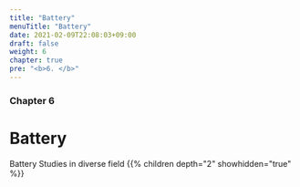 ```yaml
---
title: "Battery"
menuTitle: "Battery"
date: 2021-02-09T22:08:03+09:00
draft: false
weight: 6
chapter: true
pre: "<b>6. </b>"
---
```


### Chapter 6

# Battery

Battery Studies in diverse field
{{% children depth="2" showhidden="true" %}}


